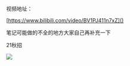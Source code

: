 视频地址：

[https://www.bilibili.com/video/BV1PJ411n7xZ]()

笔记可能做的不全的地方大家自己再补充一下 

21秋招

<img src ="https://github.com/gwbiubiu/JVM/blob/master/JVM%E7%AC%94%E8%AE%B0/%E5%BE%AE%E4%BF%A1%E5%9B%BE%E7%89%87_20200530095235.jpg?raw=true"/>